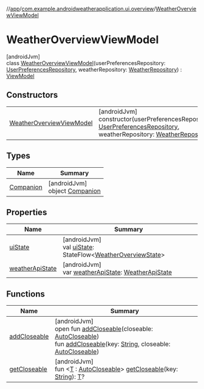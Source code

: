 //[app](../../../index.md)/[com.example.androidweatherapplication.ui.overview](../index.md)/[WeatherOverviewViewModel](index.md)

# WeatherOverviewViewModel

[androidJvm]\
class [WeatherOverviewViewModel](index.md)(userPreferencesRepository: [UserPreferencesRepository](../../com.example.androidweatherapplication.data/-user-preferences-repository/index.md), weatherRepository: [WeatherRepository](../../com.example.androidweatherapplication.data/-weather-repository/index.md)) : [ViewModel](https://developer.android.com/reference/kotlin/androidx/lifecycle/ViewModel.html)

## Constructors

| | |
|---|---|
| [WeatherOverviewViewModel](-weather-overview-view-model.md) | [androidJvm]<br>constructor(userPreferencesRepository: [UserPreferencesRepository](../../com.example.androidweatherapplication.data/-user-preferences-repository/index.md), weatherRepository: [WeatherRepository](../../com.example.androidweatherapplication.data/-weather-repository/index.md)) |

## Types

| Name | Summary |
|---|---|
| [Companion](-companion/index.md) | [androidJvm]<br>object [Companion](-companion/index.md) |

## Properties

| Name | Summary |
|---|---|
| [uiState](ui-state.md) | [androidJvm]<br>val [uiState](ui-state.md): StateFlow&lt;[WeatherOverviewState](../-weather-overview-state/index.md)&gt; |
| [weatherApiState](weather-api-state.md) | [androidJvm]<br>var [weatherApiState](weather-api-state.md): [WeatherApiState](../-weather-api-state/index.md) |

## Functions

| Name | Summary |
|---|---|
| [addCloseable](../../com.example.androidweatherapplication.ui.settingsScreen/-settings-screen-view-model/index.md#383812252%2FFunctions%2F-912451524) | [androidJvm]<br>open fun [addCloseable](../../com.example.androidweatherapplication.ui.settingsScreen/-settings-screen-view-model/index.md#383812252%2FFunctions%2F-912451524)(closeable: [AutoCloseable](https://developer.android.com/reference/kotlin/java/lang/AutoCloseable.html))<br>fun [addCloseable](../../com.example.androidweatherapplication.ui.settingsScreen/-settings-screen-view-model/index.md#1722490497%2FFunctions%2F-912451524)(key: [String](https://kotlinlang.org/api/latest/jvm/stdlib/kotlin/-string/index.html), closeable: [AutoCloseable](https://developer.android.com/reference/kotlin/java/lang/AutoCloseable.html)) |
| [getCloseable](../../com.example.androidweatherapplication.ui.settingsScreen/-settings-screen-view-model/index.md#1102255800%2FFunctions%2F-912451524) | [androidJvm]<br>fun &lt;[T](../../com.example.androidweatherapplication.ui.settingsScreen/-settings-screen-view-model/index.md#1102255800%2FFunctions%2F-912451524) : [AutoCloseable](https://developer.android.com/reference/kotlin/java/lang/AutoCloseable.html)&gt; [getCloseable](../../com.example.androidweatherapplication.ui.settingsScreen/-settings-screen-view-model/index.md#1102255800%2FFunctions%2F-912451524)(key: [String](https://kotlinlang.org/api/latest/jvm/stdlib/kotlin/-string/index.html)): [T](../../com.example.androidweatherapplication.ui.settingsScreen/-settings-screen-view-model/index.md#1102255800%2FFunctions%2F-912451524)? |
